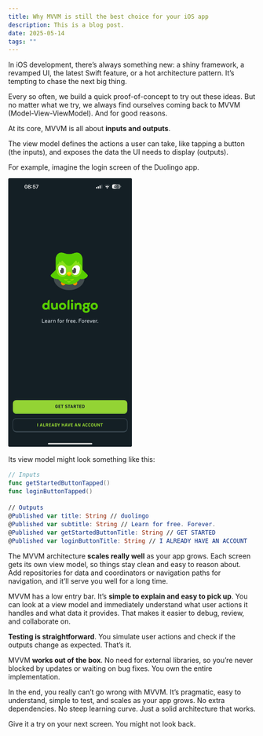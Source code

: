 ```yaml
---
title: Why MVVM is still the best choice for your iOS app
description: This is a blog post.
date: 2025-05-14
tags: ""
---
```


In iOS development, there’s always something new: a shiny framework, a revamped UI, the latest Swift feature, or a hot architecture pattern. It’s tempting to chase the next big thing. 

Every so often, we build a quick proof-of-concept to try out these ideas. But no matter what we try, we always find ourselves coming back to MVVM (Model-View-ViewModel). And for good reasons. 

At its core, MVVM is all about **inputs and outputs**.

The view model defines the actions a user can take, like tapping a button (the inputs), and exposes the data the UI needs to display (outputs). 

For example, imagine the login screen of the Duolingo app.

<img src="./duolingo-login-screen-screenshot.jpeg" alt="The screenshot of the login screen from the Duolingo app." style="width: 50%; height: auto;">

Its view model might look something like this: 

```swift
// Inputs 
func getStartedButtonTapped()
func loginButtonTapped()

// Outputs
@Published var title: String // duolingo
@Published var subtitle: String // Learn for free. Forever.
@Published var getStartedButtonTitle: String // GET STARTED
@Published var loginButtonTitle: String // I ALREADY HAVE AN ACCOUNT
```

The MVVM architecture **scales really well** as your app grows. Each screen gets its own view model, so things stay clean and easy to reason about. Add repositories for data and coordinators  or navigation paths for navigation, and it’ll serve you well for a long time.

MVVM has a low entry bar. It’s **simple to explain and easy to pick up**. You can look at a view model and immediately understand what user actions it handles and what data it provides. That makes it easier to debug, review, and collaborate on.

**Testing is straightforward**. You simulate user actions and check if the outputs change as expected. That’s it. 

MVVM **works out of the box**. No need for external libraries, so you’re never blocked by updates or waiting on bug fixes. You own the entire implementation.

In the end, you really can’t go wrong with MVVM. It’s pragmatic, easy to understand, simple to test, and scales as your app grows. No extra dependencies. No steep learning curve. Just a solid architecture that works.

Give it a try on your next screen. You might not look back. 